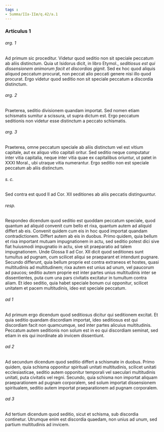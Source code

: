 ```yaml
---
tags : 
- Summa/IIa-IIæ/q.42/a.1
---
```


### Articulus 1

###### arg. 1
Ad primum sic proceditur. Videtur quod seditio non sit speciale peccatum ab aliis distinctum. Quia ut Isidorus dicit, in libro Etymol., *seditiosus est qui dissensionem animorum facit et discordias gignit*. Sed ex hoc quod aliquis aliquod peccatum procurat, non peccat alio peccati genere nisi illo quod procurat. Ergo videtur quod seditio non sit speciale peccatum a discordia distinctum.

###### arg. 2
Praeterea, seditio divisionem quandam importat. Sed nomen etiam schismatis sumitur a scissura, ut supra dictum est. Ergo peccatum seditionis non videtur esse distinctum a peccato schismatis.

###### arg. 3
Praeterea, omne peccatum speciale ab aliis distinctum vel est vitium capitale, aut ex aliquo vitio capitali oritur. Sed seditio neque computatur inter vitia capitalia, neque inter vitia quae ex capitalibus oriuntur, ut patet in XXXI Moral., ubi utraque vitia numerantur. Ergo seditio non est speciale peccatum ab aliis distinctum.

###### s. c.
Sed contra est quod II ad Cor. XII seditiones ab aliis peccatis distinguuntur.

###### resp.
Respondeo dicendum quod seditio est quoddam peccatum speciale, quod quantum ad aliquid convenit cum bello et rixa, quantum autem ad aliquid differt ab eis. Convenit quidem cum eis in hoc quod importat quandam contradictionem. Differt autem ab eis in duobus. Primo quidem, quia bellum et rixa important mutuam impugnationem in actu, sed seditio potest dici sive fiat huiusmodi impugnatio in actu, sive sit praeparatio ad talem impugnationem. Unde Glossa II ad Cor. XII dicit quod seditiones sunt tumultus ad pugnam, cum scilicet aliqui se praeparant et intendunt pugnare. Secundo differunt, quia bellum proprie est contra extraneos et hostes, quasi multitudinis ad multitudinem; rixa autem est unius ad unum, vel paucorum ad paucos; seditio autem proprie est inter partes unius multitudinis inter se dissentientes, puta cum una pars civitatis excitatur in tumultum contra aliam. Et ideo seditio, quia habet speciale bonum cui opponitur, scilicet unitatem et pacem multitudinis, ideo est speciale peccatum.

###### ad 1
Ad primum ergo dicendum quod seditiosus dicitur qui seditionem excitat. Et quia seditio quandam discordiam importat, ideo seditiosus est qui discordiam facit non quamcumque, sed inter partes alicuius multitudinis. Peccatum autem seditionis non solum est in eo qui discordiam seminat, sed etiam in eis qui inordinate ab invicem dissentiunt.

###### ad 2
Ad secundum dicendum quod seditio differt a schismate in duobus. Primo quidem, quia schisma opponitur spirituali unitati multitudinis, scilicet unitati ecclesiasticae, seditio autem opponitur temporali vel saeculari multitudinis unitati, puta civitatis vel regni. Secundo, quia schisma non importat aliquam praeparationem ad pugnam corporalem, sed solum importat dissensionem spiritualem, seditio autem importat praeparationem ad pugnam corporalem.

###### ad 3
Ad tertium dicendum quod seditio, sicut et schisma, sub discordia continetur. Utrumque enim est discordia quaedam, non unius ad unum, sed partium multitudinis ad invicem.

